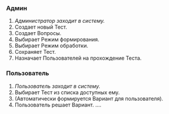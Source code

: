 ### Админ ###
  1. _Администратор заходит в систему._
  1. Создает новый Тест.
  1. Создает Вопросы.
  1. Выбирает Режим формирования.
  1. Выбирает Режим обработки.
  1. Сохраняет Тест.
  1. Назначает Пользователей на прохождение Теста.

### Пользователь ###
  1. _Пользователь заходит в систему._
  1. Выбирает Тест из списка доступных ему.
  1. (Автоматически формируется Вариант для пользователя).
  1. Пользователь решает Вариант.
....